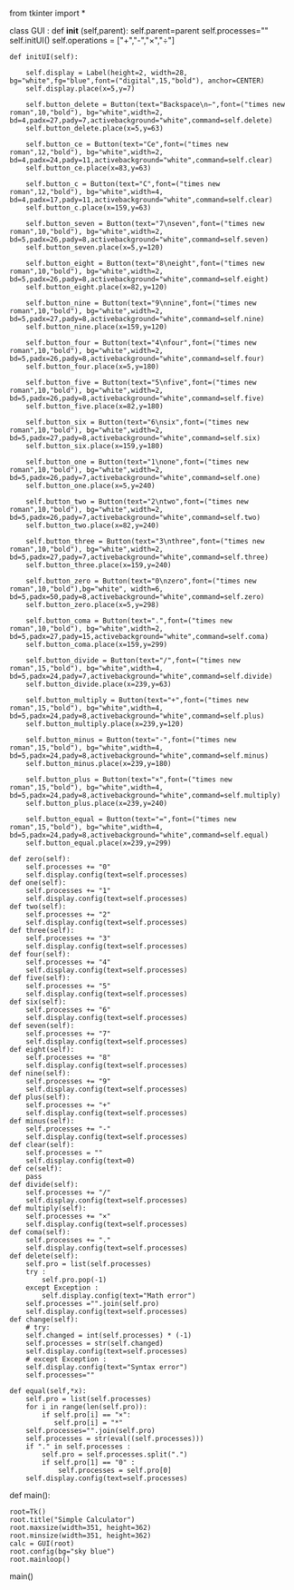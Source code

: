 
from tkinter import *

class GUI :
    def __init__ (self,parent):
        self.parent=parent
        self.processes=""
        self.initUI()
        self.operations = ["+","-","×","÷"]
    
    def initUI(self):
        
        self.display = Label(height=2, width=28, bg="white",fg="blue",font=("digital",15,"bold"), anchor=CENTER)
        self.display.place(x=5,y=7)
        
        self.button_delete = Button(text="Backspace\n⇽",font=("times new roman",10,"bold"), bg="white",width=2, bd=4,padx=27,pady=7,activebackground="white",command=self.delete)
        self.button_delete.place(x=5,y=63)
        
        self.button_ce = Button(text="Ce",font=("times new roman",12,"bold"), bg="white",width=2, bd=4,padx=24,pady=11,activebackground="white",command=self.clear)
        self.button_ce.place(x=83,y=63)
        
        self.button_c = Button(text="C",font=("times new roman",12,"bold"), bg="white",width=4, bd=4,padx=17,pady=11,activebackground="white",command=self.clear)
        self.button_c.place(x=159,y=63)
        
        self.button_seven = Button(text="7\nseven",font=("times new roman",10,"bold"), bg="white",width=2, bd=5,padx=26,pady=8,activebackground="white",command=self.seven)
        self.button_seven.place(x=5,y=120)

        self.button_eight = Button(text="8\neight",font=("times new roman",10,"bold"), bg="white",width=2, bd=5,padx=26,pady=8,activebackground="white",command=self.eight)
        self.button_eight.place(x=82,y=120)

        self.button_nine = Button(text="9\nnine",font=("times new roman",10,"bold"), bg="white",width=2, bd=5,padx=27,pady=8,activebackground="white",command=self.nine)
        self.button_nine.place(x=159,y=120)

        self.button_four = Button(text="4\nfour",font=("times new roman",10,"bold"), bg="white",width=2, bd=5,padx=26,pady=8,activebackground="white",command=self.four)
        self.button_four.place(x=5,y=180)
        
        self.button_five = Button(text="5\nfive",font=("times new roman",10,"bold"), bg="white",width=2, bd=5,padx=26,pady=8,activebackground="white",command=self.five)
        self.button_five.place(x=82,y=180)

        self.button_six = Button(text="6\nsix",font=("times new roman",10,"bold"), bg="white",width=2, bd=5,padx=27,pady=8,activebackground="white",command=self.six)
        self.button_six.place(x=159,y=180)
        
        self.button_one = Button(text="1\none",font=("times new roman",10,"bold"), bg="white",width=2, bd=5,padx=26,pady=7,activebackground="white",command=self.one)
        self.button_one.place(x=5,y=240)
        
        self.button_two = Button(text="2\ntwo",font=("times new roman",10,"bold"), bg="white",width=2, bd=5,padx=26,pady=7,activebackground="white",command=self.two)
        self.button_two.place(x=82,y=240)

        self.button_three = Button(text="3\nthree",font=("times new roman",10,"bold"), bg="white",width=2, bd=5,padx=27,pady=7,activebackground="white",command=self.three)
        self.button_three.place(x=159,y=240)

        self.button_zero = Button(text="0\nzero",font=("times new roman",10,"bold"),bg="white", width=6, bd=5,padx=50,pady=8,activebackground="white",command=self.zero)
        self.button_zero.place(x=5,y=298)
        
        self.button_coma = Button(text=".",font=("times new roman",10,"bold"), bg="white",width=2, bd=5,padx=27,pady=15,activebackground="white",command=self.coma)
        self.button_coma.place(x=159,y=299)

        self.button_divide = Button(text="/",font=("times new roman",15,"bold"), bg="white",width=4, bd=5,padx=24,pady=7,activebackground="white",command=self.divide)
        self.button_divide.place(x=239,y=63)

        self.button_multiply = Button(text="+",font=("times new roman",15,"bold"), bg="white",width=4, bd=5,padx=24,pady=8,activebackground="white",command=self.plus)        
        self.button_multiply.place(x=239,y=120)
        
        self.button_minus = Button(text="-",font=("times new roman",15,"bold"), bg="white",width=4, bd=5,padx=24,pady=8,activebackground="white",command=self.minus)
        self.button_minus.place(x=239,y=180)

        self.button_plus = Button(text="×",font=("times new roman",15,"bold"), bg="white",width=4, bd=5,padx=24,pady=8,activebackground="white",command=self.multiply)
        self.button_plus.place(x=239,y=240)

        self.button_equal = Button(text="=",font=("times new roman",15,"bold"), bg="white",width=4, bd=5,padx=24,pady=8,activebackground="white",command=self.equal)
        self.button_equal.place(x=239,y=299)
        
    def zero(self):
        self.processes += "0"
        self.display.config(text=self.processes)
    def one(self):
        self.processes += "1"
        self.display.config(text=self.processes)
    def two(self):
        self.processes += "2"
        self.display.config(text=self.processes)
    def three(self):
        self.processes += "3"
        self.display.config(text=self.processes)
    def four(self):
        self.processes += "4"
        self.display.config(text=self.processes)
    def five(self):
        self.processes += "5"
        self.display.config(text=self.processes)
    def six(self):
        self.processes += "6"
        self.display.config(text=self.processes)
    def seven(self):
        self.processes += "7"
        self.display.config(text=self.processes)
    def eight(self):
        self.processes += "8"
        self.display.config(text=self.processes)
    def nine(self):
        self.processes += "9"
        self.display.config(text=self.processes)
    def plus(self):
        self.processes += "+"
        self.display.config(text=self.processes)
    def minus(self):
        self.processes += "-"
        self.display.config(text=self.processes)
    def clear(self):
        self.processes = ""
        self.display.config(text=0)
    def ce(self):
        pass
    def divide(self):
        self.processes += "/"
        self.display.config(text=self.processes)
    def multiply(self):
        self.processes += "×"
        self.display.config(text=self.processes)
    def coma(self):
        self.processes += "."
        self.display.config(text=self.processes)
    def delete(self):
        self.pro = list(self.processes)
        try :
            self.pro.pop(-1)
        except Exception :
            self.display.config(text="Math error")
        self.processes ="".join(self.pro)
        self.display.config(text=self.processes)
    def change(self):
        # try:
        self.changed = int(self.processes) * (-1)
        self.processes = str(self.changed)
        self.display.config(text=self.processes)
        # except Exception :
        self.display.config(text="Syntax error")
        self.processes=""
            
    def equal(self,*x):
        self.pro = list(self.processes)
        for i in range(len(self.pro)):
            if self.pro[i] == "×":
               self.pro[i] = "*"
        self.processes="".join(self.pro)
        self.processes = str(eval((self.processes)))
        if "." in self.processes :
            self.pro = self.processes.split(".")
            if self.pro[1] == "0" :
                self.processes = self.pro[0]
        self.display.config(text=self.processes)
        
def main():
    
    root=Tk()
    root.title("Simple Calculator")
    root.maxsize(width=351, height=362)
    root.minsize(width=351, height=362)
    calc = GUI(root)
    root.config(bg="sky blue")
    root.mainloop()
    
main()





